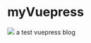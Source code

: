 # myVuepress

![](https://travis-ci.org/xiaofuyesnew/myVuepress.svg?branch=master)
a test vuepress blog
